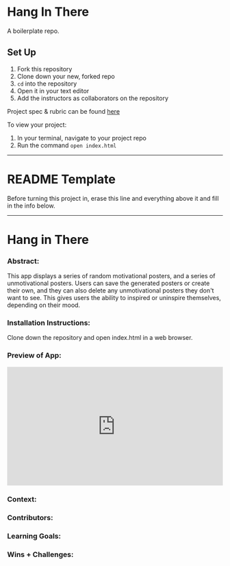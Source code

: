 # Hang In There

A boilerplate repo.

## Set Up

1. Fork this repository
2. Clone down your new, forked repo
3. `cd` into the repository
4. Open it in your text editor
5. Add the instructors as collaborators on the repository

Project spec & rubric can be found [here](https://curriculum.turing.edu/module2/projects/hang-in-there/index)

To view your project:

1. In your terminal, navigate to your project repo
2. Run the command `open index.html`

---

# README Template

Before turning this project in, erase this line and everything above it and fill in the info below.

---

# Hang in There

### Abstract:

[//]: <> (Briefly describe what you built and its features. What problem is the app solving? How does this application solve that problem?)

This app displays a series of random motivational posters, and a series of unmotivational posters. Users can save the generated posters or create their own, and they can also delete any unmotivational posters they don't want to see. This gives users the ability to inspired or uninspire themselves, depending on their mood.

### Installation Instructions:

[//]: <> (What steps does a person have to take to get your app cloned down and running?)

Clone down the repository and open index.html in a web browser.

### Preview of App:

[//]: <> (Provide ONE gif or screenshot of your application - choose the "coolest" piece of functionality to show off. gifs preferred!)

<div style="position: relative; padding-bottom: 54.895833333333336%; height: 0;"><iframe src="https://www.loom.com/embed/575ab9f2cee94ae69b148359f7ae239e?sid=151ce930-48f7-496b-8526-695857464684" frameborder="0" webkitallowfullscreen mozallowfullscreen allowfullscreen style="position: absolute; top: 0; left: 0; width: 100%; height: 100%;"></iframe></div>

### Context:

[//]: <> (Give some context for the project here. How long did you have to work on it? How far into the Turing program are you?)

### Contributors:

[//]: <> (Who worked on this application? Link to your GitHub. Consider also providing LinkedIn link)

### Learning Goals:

[//]: <> (What were the learning goals of this project? What tech did you work with?)

### Wins + Challenges:

[//]: <> (What are 2-3 wins you have from this project? What were some challenges you faced - and how did you get over them?)
